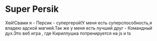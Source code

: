 # Super Persik
 
Хей!Свами я - Персик - супергерой!У меня есть суперспособность,я владею адской магией.Так же у меня есть лучший друг - Командный дух.Это веб игра , где Кириллушка потренируется на js и ts

